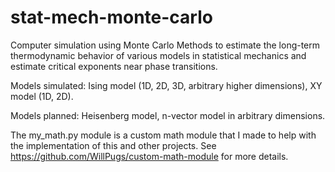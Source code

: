 # stat-mech-monte-carlo
 Computer simulation using Monte Carlo Methods to estimate the long-term thermodynamic behavior of various models in statistical mechanics and estimate critical exponents near phase transitions.
 
 Models simulated: Ising model (1D, 2D, 3D, arbitrary higher dimensions), XY model (1D, 2D).
 
 Models planned: Heisenberg model, n-vector model in arbitrary dimensions.
 
 The my_math.py module is a custom math module that I made to help with the implementation of this and other projects. See https://github.com/WillPugs/custom-math-module for more details.
